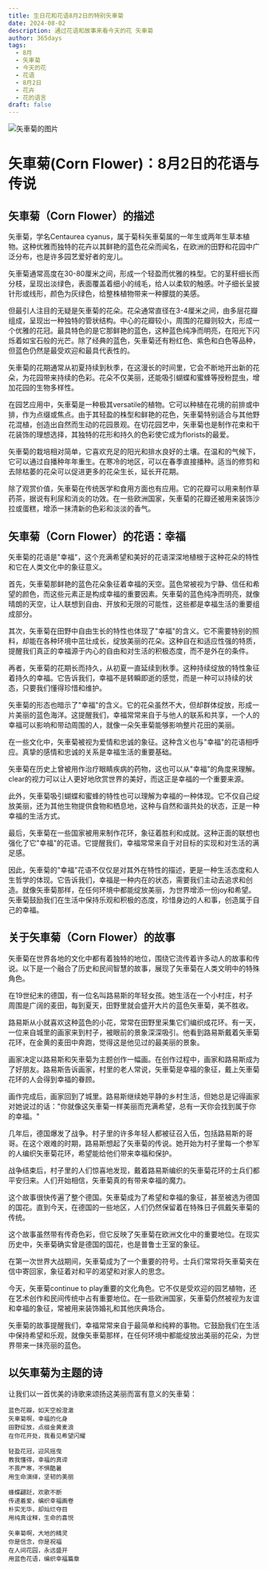 ```yaml
---
title: 生日花和花语8月2日的特别矢車菊
date: 2024-08-02
description: 通过花语和故事来看今天的花 矢車菊
author: 365days
tags:
  - 8月
  - 矢車菊
  - 今天的花
  - 花语
  - 8月2日
  - 花卉
  - 花的语言
draft: false
---
```


![矢車菊的图片](https://cdn.pixabay.com/photo/2018/05/17/17/25/cornflowers-3409140_1280.jpg#center#center)


# 矢車菊(Corn Flower)：8月2日的花语与传说

## 矢車菊（Corn Flower）的描述

矢車菊，学名Centaurea cyanus，属于菊科矢車菊属的一年生或两年生草本植物。这种优雅而独特的花卉以其鲜艳的蓝色花朵而闻名，在欧洲的田野和花园中广泛分布，也是许多园艺爱好者的宠儿。

矢車菊通常高度在30-80厘米之间，形成一个轻盈而优雅的株型。它的茎秆细长而分枝，呈现出淡绿色，表面覆盖着细小的绒毛，给人以柔软的触感。叶子细长呈披针形或线形，颜色为灰绿色，给整株植物带来一种朦胧的美感。

但最引人注目的无疑是矢車菊的花朵。花朵通常直径在3-4厘米之间，由多层花瓣组成，呈现出一种独特的管状结构。中心的花瓣较小，周围的花瓣则较大，形成一个优雅的花冠。最具特色的是它那鲜艳的蓝色，这种蓝色纯净而明亮，在阳光下闪烁着如宝石般的光芒。除了经典的蓝色，矢車菊还有粉红色、紫色和白色等品种，但蓝色仍然是最受欢迎和最具代表性的。

矢車菊的花期通常从初夏持续到秋季，在这漫长的时间里，它会不断地开出新的花朵，为花园带来持续的色彩。花朵不仅美丽，还能吸引蝴蝶和蜜蜂等授粉昆虫，增加花园的生物多样性。

在园艺应用中，矢車菊是一种极其versatile的植物。它可以种植在花境的前排或中排，作为点缀或焦点。由于其轻盈的株型和鲜艳的花色，矢車菊特别适合与其他野花混植，创造出自然而生动的花园景观。在切花园艺中，矢車菊也是制作花束和干花装饰的理想选择，其独特的花形和持久的色彩使它成为florists的最爱。

矢車菊的栽培相对简单，它喜欢充足的阳光和排水良好的土壤。在温和的气候下，它可以通过自播种年年重生。在寒冷的地区，可以在春季直接播种。适当的修剪和去除枯萎的花朵可以促进更多的花朵生长，延长开花期。

除了观赏价值，矢車菊在传统医学和食用方面也有应用。它的花瓣可以用来制作草药茶，据说有利尿和消炎的功效。在一些欧洲国家，矢車菊的花瓣还被用来装饰沙拉或蛋糕，增添一抹清新的色彩和淡淡的香气。

## 矢車菊（Corn Flower）的花语：幸福

矢車菊的花语是"幸福"，这个充满希望和美好的花语深深地植根于这种花朵的特性和它在人类文化中的象征意义。

首先，矢車菊那鲜艳的蓝色花朵象征着幸福的天空。蓝色常被视为宁静、信任和希望的颜色，而这些元素正是构成幸福的重要因素。矢車菊的蓝色纯净而明亮，就像晴朗的天空，让人联想到自由、开放和无限的可能性，这些都是幸福生活的重要组成部分。

其次，矢車菊在田野中自由生长的特性也体现了"幸福"的含义。它不需要特别的照料，却能在各种环境中茁壮成长，绽放美丽的花朵。这种自在和适应性强的特质，提醒我们真正的幸福源于内心的自由和对生活的积极态度，而不是外在的条件。

再者，矢車菊的花期长而持久，从初夏一直延续到秋季。这种持续绽放的特性象征着持久的幸福。它告诉我们，幸福不是转瞬即逝的感觉，而是一种可以持续的状态，只要我们懂得珍惜和维护。

矢車菊的形态也暗示了"幸福"的含义。它的花朵虽然不大，但却群体绽放，形成一片美丽的蓝色海洋。这提醒我们，幸福常常来自于与他人的联系和共享，一个人的幸福可以影响和带动周围的人，就像一朵矢車菊能够影响整片花田的美丽。

在一些文化中，矢車菊被视为爱情和忠诚的象征。这种含义也与"幸福"的花语相呼应。真挚的感情和忠诚的关系是幸福生活的重要基础。

矢車菊在历史上曾被用作治疗眼睛疾病的药物，这也可以从"幸福"的角度来理解。clear的视力可以让人更好地欣赏世界的美好，而这正是幸福的一个重要来源。

此外，矢車菊吸引蝴蝶和蜜蜂的特性也可以理解为幸福的一种体现。它不仅自己绽放美丽，还为其他生物提供食物和栖息地，这种与自然和谐共处的状态，正是一种幸福的生活方式。

最后，矢車菊在一些国家被用来制作花环，象征着胜利和成就。这种正面的联想也强化了它"幸福"的花语。它提醒我们，幸福常常来自于对目标的实现和对生活的满足感。

因此，矢車菊的"幸福"花语不仅仅是对其外在特性的描述，更是一种生活态度和人生哲学的体现。它告诉我们，幸福是一种内在的状态，需要我们主动去追求和创造。就像矢車菊那样，在任何环境中都能绽放美丽，为世界增添一份joy和希望。矢車菊鼓励我们在生活中保持乐观和积极的态度，珍惜身边的人和事，创造属于自己的幸福。

## 关于矢車菊（Corn Flower）的故事

矢車菊在世界各地的文化中都有着独特的地位，围绕它流传着许多动人的故事和传说。以下是一个融合了历史和民间智慧的故事，展现了矢車菊在人类文明中的特殊角色。

在19世纪末的德国，有一位名叫路易斯的年轻女孩。她生活在一个小村庄，村子周围是广阔的麦田，每到夏天，田野里就会盛开大片的蓝色矢車菊，美不胜收。

路易斯从小就喜欢这种蓝色的小花，常常在田野里采集它们编织成花环。有一天，一位来自城里的画家来到村子，被眼前的景象深深吸引。他看到路易斯戴着矢車菊花环，在金黄的麦田中奔跑，觉得这是他见过的最美丽的景象。

画家决定以路易斯和矢車菊为主题创作一幅画。在创作过程中，画家和路易斯成为了好朋友。路易斯告诉画家，村里的老人常说，矢車菊是幸福的象征，戴上矢車菊花环的人会得到幸福的眷顾。

画作完成后，画家回到了城里。路易斯继续她平静的乡村生活，但她总是记得画家对她说过的话："你就像这矢車菊一样美丽而充满希望，总有一天你会找到属于你的幸福。"

几年后，德国爆发了战争。村子里的许多年轻人都被征召入伍，包括路易斯的哥哥。在这个艰难的时期，路易斯想起了矢車菊的传说。她开始为村子里每一个参军的人编织矢車菊花环，希望能给他们带来幸福和保护。

战争结束后，村子里的人们惊喜地发现，戴着路易斯编织的矢車菊花环的士兵们都平安归来。人们开始相信，矢車菊真的有带来幸福的魔力。

这个故事很快传遍了整个德国。矢車菊成为了希望和幸福的象征，甚至被选为德国的国花。直到今天，在德国的一些地区，人们仍然保留着在特殊日子佩戴矢車菊的传统。

这个故事虽然带有传奇色彩，但它反映了矢車菊在欧洲文化中的重要地位。在现实历史中，矢車菊确实曾是德国的国花，也是普鲁士王室的象征。

在第一次世界大战期间，矢車菊成为了一个重要的符号。士兵们常常将矢車菊夹在信中寄回家，象征着对和平的渴望和对家人的思念。

今天，矢車菊continue to play重要的文化角色。它不仅是受欢迎的园艺植物，还在艺术创作和民间传统中占有重要地位。在一些欧洲国家，矢車菊仍然被视为友谊和幸福的象征，常被用来装饰婚礼和其他庆典场合。

矢車菊的故事提醒我们，幸福常常来自于最简单和纯粹的事物。它鼓励我们在生活中保持希望和乐观，就像矢車菊那样，在任何环境中都能绽放出美丽的花朵，为世界带来一抹亮丽的蓝色。

## 以矢車菊为主题的诗

让我们以一首优美的诗歌来颂扬这美丽而富有意义的矢車菊：

```
蓝色花瓣，如天空般澄澈
矢車菊啊，幸福的化身
田野绽放，点缀金黄麦浪
在你花开处，我看见希望闪耀

轻盈花冠，迎风摇曳
教我懂得，幸福的真谛
不畏严寒，不惧酷暑
用生命演绎，坚韧的美丽

蜂蝶翩跹，欢歌不断
传递着爱，编织幸福画卷
朴实无华，却灿烂夺目
用纯真诠释，生命的喜悦

矢車菊啊，大地的精灵
你是信念，你是祝福
在人间花园，永远盛开
用蓝色花语，编织幸福篇章
```

